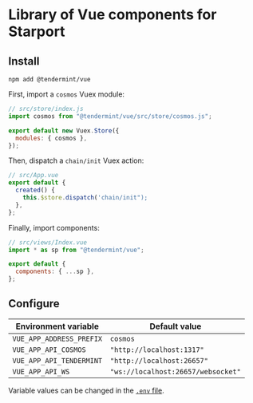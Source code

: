 # Library of Vue components for Starport

## Install

```
npm add @tendermint/vue
```

First, import a `cosmos` Vuex module:

```js
// src/store/index.js
import cosmos from "@tendermint/vue/src/store/cosmos.js";

export default new Vuex.Store({
  modules: { cosmos },
});
```

Then, dispatch a `chain/init` Vuex action:

```js
// src/App.vue
export default {
  created() {
    this.$store.dispatch('chain/init");
  },
};
```

Finally, import components:

```js
// src/views/Index.vue
import * as sp from "@tendermint/vue";

export default {
  components: { ...sp },
};
```

## Configure

| Environment variable     | Default value                      |
| ------------------------ | ---------------------------------- |
| `VUE_APP_ADDRESS_PREFIX` | `cosmos`                           |
| `VUE_APP_API_COSMOS`     | `"http://localhost:1317"`          |
| `VUE_APP_API_TENDERMINT` | `"http://localhost:26657"`         |
| `VUE_APP_API_WS`         | `"ws://localhost:26657/websocket"` |

Variable values can be changed in the [`.env` file](https://cli.vuejs.org/guide/mode-and-env.html#environment-variables).